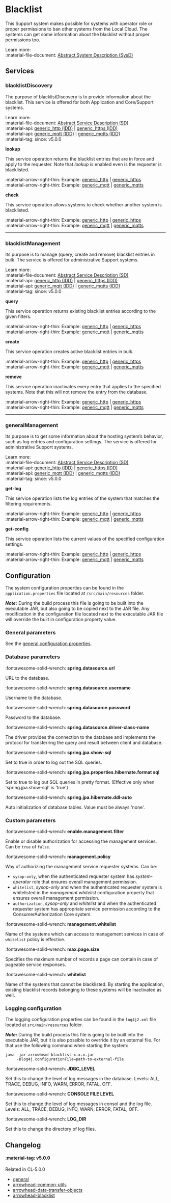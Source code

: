 # Blacklist

This Support system makes possible for systems with operator role or proper permissions to ban other systems from the Local Cloud. The systems can get some information about the blacklist without proper permissions too. 

Learn more: <br />
:material-file-document: [Abstract System Description (SysD)](../assets/sysd/5_0_0/blacklist_sysd.pdf)

## Services

### blacklistDiscovery

The purpose of blacklistDiscovery is to provide information about the blacklist. This service is offered for both Application and Core/Support systems. 

Learn more: <br />
:material-file-document: [Abstract Service Description (SD)](../assets/sd/5_0_0/blacklistDiscovery_sd.pdf) <br />
:material-api: [generic_http (IDD)](../api/blacklist/blacklistDiscovery-generic-http.md) | [generic_https (IDD)](../api/blacklist/blacklistDiscovery-generic-http.md) <br />
:material-api: [generic_mqtt (IDD)](../api/blacklist/blacklistDiscovery-generic-mqtt.md) | [generic_mqtts (IDD)](../api/blacklist/blacklistDiscovery-generic-mqtt.md) <br />
:material-tag: since: v5.0.0

**lookup**

This service operation returns the blacklist entries that are in force and apply to the requester. Note that _lookup_ is enabled even is the requester is blacklisted.

:material-arrow-right-thin: Example: [generic_http](../api/blacklist/blacklistDiscovery-generic-http.md#lookup) | [generic_https](../api/../api/blacklist/blacklistDiscovery-generic-http.md#lookup)<br />
:material-arrow-right-thin: Example: [generic_mqtt](../api/blacklist/blacklistDiscovery-generic-mqtt.md#lookup) | [generic_mqtts](../api/blacklist/blacklistDiscovery-generic-mqtt.md#lookup)

**check**

This service operation allows systems to check whether another system is blacklisted.

:material-arrow-right-thin: Example: [generic_http](../api/blacklist/blacklistDiscovery-generic-http.md#check) | [generic_https](../api/../api/blacklist/blacklistDiscovery-generic-http.md#check)<br />
:material-arrow-right-thin: Example: [generic_mqtt](../api/blacklist/blacklistDiscovery-generic-mqtt.md#check) | [generic_mqtts](../api/blacklist/blacklistDiscovery-generic-mqtt.md#check)

-----

### blacklistManagement

Its purpose is to manage (query, create and remove) blacklist entries in bulk. The service is offered for administrative Support systems.

Learn more: <br />
:material-file-document: [Abstract Service Description (SD)](../assets/sd/5_0_0/blacklistManagement_sd.pdf) <br />
:material-api: [generic_http (IDD)](../api/blacklist/blacklistManagement-generic-http.md) | [generic_https (IDD)](../api/blacklist/blacklistManagement-generic-http.md) <br />
:material-api: [generic_mqtt (IDD)](../api/blacklist/blacklistManagement-generic-mqtt.md) | [generic_mqtts (IDD)](../api/blacklist/blacklistManagement-generic-mqtt.md) <br />
:material-tag: since: v5.0.0 

**query**

This service operation returns existing blacklist entries according to the given filters.

:material-arrow-right-thin: Example: [generic_http](../api/blacklist/blacklistManagement-generic-http.md#query) | [generic_https](../api/../api/blacklist/blacklistManagement-generic-http.md#query)<br />
:material-arrow-right-thin: Example: [generic_mqtt](../api/blacklist/blacklistManagement-generic-mqtt.md#query) | [generic_mqtts](../api/blacklist/blacklistManagement-generic-mqtt.md#query)

**create**

This service operation creates active blacklist entries in bulk.

:material-arrow-right-thin: Example: [generic_http](../api/blacklist/blacklistManagement-generic-http.md#create) | [generic_https](../api/../api/blacklist/blacklistManagement-generic-http.md#create)<br />
:material-arrow-right-thin: Example: [generic_mqtt](../api/blacklist/blacklistManagement-generic-mqtt.md#create) | [generic_mqtts](../api/blacklist/blacklistManagement-generic-mqtt.md#create)

**remove**

This service operation inactivates every entry that applies to the specified systems. Note that this will not remove the entry from the database.

:material-arrow-right-thin: Example: [generic_http](../api/blacklist/blacklistManagement-generic-http.md#remove) | [generic_https](../api/../api/blacklist/blacklistManagement-generic-http.md#remove)<br />
:material-arrow-right-thin: Example: [generic_mqtt](../api/blacklist/blacklistManagement-generic-mqtt.md#remove) | [generic_mqtts](../api/blacklist/blacklistManagement-generic-mqtt.md#remove)

-----

### generalManagement

Its purpose is to get some information about the hosting system’s behavior, such as log entries and configuration settings. The service is offered for administrative Support systems.

Learn more: <br />
:material-file-document: [Abstract Service Description (SD)](../assets/sd/5_0_0/general-management_sd.pdf) <br />
:material-api: [generic_http (IDD)](../api/general/general-management-generic-http.md) | [generic_https (IDD)](../api/general/general-management-generic-http.md) <br />
:material-api: [generic_mqtt (IDD)](../api/general/general-management-generic-mqtt.md) | [generic_mqtts (IDD)](../api/general/general-management-generic-mqtt.md) <br />
:material-tag: since: v5.0.0 

**get-log**

This service operation lists the log entries of the system that matches the filtering requirements.

:material-arrow-right-thin: Example: [generic_http](../api/general/general-management-generic-http.md#get-log) | [generic_https](../api/general/general-management-generic-http.md#get-log)<br />
:material-arrow-right-thin: Example: [generic_mqtt](../api/general/general-management-generic-mqtt.md#get-log) | [generic_mqtts](../api/general/general-management-generic-mqtt.md#get-log)

**get-config**

This service operation lists the current values of the specified configuration settings.

:material-arrow-right-thin: Example: [generic_http](../api/general/general-management-generic-http.md#get-config) | [generic_https](../api/general/general-management-generic-http.md#get-config)<br />
:material-arrow-right-thin: Example: [generic_mqtt](../api/general/general-management-generic-mqtt.md#get-config) | [generic_mqtts](../api/general/general-management-generic-mqtt.md#get-config)

## Configuration

The system configuration properties can be found in the `application.properties` file located at `/src/main/resources` folder.

**_Note:_** During the build process this file is going to be built into the executable JAR, but also going to be copied next to the JAR file. Any modification in the configuration file located next to the executable JAR file will override the built in configuration property value.

### General parameters

See the [general configuration properties](../general/general_config_props.md).

### Database parameters

:fontawesome-solid-wrench: **spring.datasource.url**

URL to the database.

:fontawesome-solid-wrench: **spring.datasource.username**

Username to the database.

:fontawesome-solid-wrench: **spring.datasource.password**

Password to the database.

:fontawesome-solid-wrench: **spring.datasource.driver-class-name**

The driver provides the connection to the database and implements the protocol for transferring the query
and result between client and database.

:fontawesome-solid-wrench: **spring.jpa.show-sql**

Set to true in order to log out the SQL queries.

:fontawesome-solid-wrench: **spring.jpa.properties.hibernate.format sql**

Set to true to log out SQL queries in pretty format. (Effective only when 'spring.jpa.show-sql' is 'true')

:fontawesome-solid-wrench: **spring.jpa.hibernate.ddl-auto**

Auto initialization of database tables. Value must be always 'none'.

### Custom parameters

:fontawesome-solid-wrench: **enable.management.filter**

Enable or disable authorization for accessing the management services. Can be `true` of `false`.

:fontawesome-solid-wrench: **management.policy**

Way of authorizing the management service requester systems. Can be:
     
- `sysop-only`, when the authenticated requester system has _system-operator_ role that ensures overall management permission.
- `whitelist`, _sysop-only_ and when the authenticated requester system is whitelisted in the _management.whitelist_ configuration property that ensures overall management permission.
- `authorization`, _sysop-only_ and _whitelist_ and when the authenticated requester system has appropriate service permission according to the ConsumerAuthorization Core system.

:fontawesome-solid-wrench: **management.whitelist**

Name of the systems which can access to management services in case of `whitelist` policy is effective.

:fontawesome-solid-wrench: **max.page.size**

Specifies the maximum number of records a page can contain in case of pageable service responses.

:fontawesome-solid-wrench: **whitelist**

Name of the systems that cannot be blacklisted. By starting the application, existing blacklist records belonging to these systems will be inactivated as well.

### Logging configuration

The logging configuration properties can be found in the `log4j2.xml` file located at `src/main/resources`
folder.

**_Note:_** During the build process this file is going to be built into the executable JAR, but it is also possible to
override it by an external file. For that use the following command when starting the system:
```
java -jar arrowhead-blacklist-x.x.x.jar
     -Dlog4j.configurationFile=path-to-external-file
```

:fontawesome-solid-wrench: **JDBC_LEVEL**

Set this to change the level of log messages in the database. Levels: ALL, TRACE, DEBUG, INFO, WARN,
ERROR, FATAL, OFF.

:fontawesome-solid-wrench: **CONSOLE FILE LEVEL**

Set this to change the level of log messages in consol and the log file. Levels: ALL, TRACE, DEBUG,
INFO, WARN, ERROR, FATAL, OFF.

:fontawesome-solid-wrench: **LOG_DIR**

Set this to change the directory of log files.

## Changelog

#### :material-tag: v5.0.0 

Related in CL-5.0.0

- [general](../general/changelogs/cl500.md#general)
- [arrowhead-common-utils](../general/changelogs/cl500.md#arrowhead-common-utils)
- [arrowhead-data-transfer-objects](../general/changelogs/cl500.md#arrowhead-data-transfer-objects)
- [arrowhead-blacklist](../general/changelogs/cl500.md#arrowhead-blacklist)
